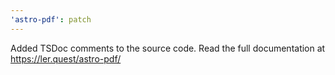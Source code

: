 ```yaml
---
'astro-pdf': patch
---
```


Added TSDoc comments to the source code. Read the full documentation at https://ler.quest/astro-pdf/

